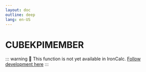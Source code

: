 ```yaml
---
layout: doc
outline: deep
lang: en-US
---
```


# CUBEKPIMEMBER

::: warning
🚧 This function is not yet available in IronCalc.
[Follow development here](https://github.com/ironcalc/IronCalc/labels/Functions)
:::